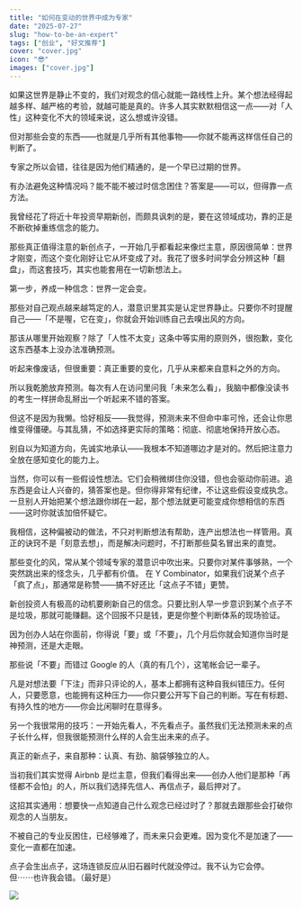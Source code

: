 ```yaml
---
title: "如何在变动的世界中成为专家"
date: "2025-07-27"
slug: "how-to-be-an-expert"
tags: ["创业", "好文推荐"]
cover: "cover.jpg"
icon: "😎"
images: ["cover.jpg"]
---
```

如果这世界是静止不变的，我们对观念的信心就能一路线性上升。某个想法经得起越多样、越严格的考验，就越可能是真的。许多人其实默默相信这一点——对「人性」这种变化不大的领域来说，这么想或许没错。



但对那些会变的东西——也就是几乎所有其他事物——你就不能再这样信任自己的判断了。



专家之所以会错，往往是因为他们精通的，是一个早已过期的世界。



有办法避免这种情况吗？能不能不被过时信念困住？答案是——可以，但得靠一点方法。



我曾经花了将近十年投资早期新创，而颇具讽刺的是，要在这领域成功，靠的正是不断砍掉重练信念的能力。



那些真正值得注意的新创点子，一开始几乎都看起来像烂主意，原因很简单：世界才刚变，而这个变化刚好让它从坏变成了对。我花了很多时间学会分辨这种「翻盘」，而这套技巧，其实也能套用在一切新想法上。



第一步，养成一种信念：世界一定会变。



那些对自己观点越来越笃定的人，潜意识里其实是认定世界静止。只要你不时提醒自己——「不是喔，它在变」，你就会开始训练自己去嗅出风的方向。



那该从哪里开始观察？除了「人性不太变」这条中等实用的原则外，很抱歉，变化这东西基本上没办法准确预测。



听起来像废话，但很重要：真正重要的变化，几乎从来都来自意料之外的方向。



所以我乾脆放弃预测。每次有人在访问里问我「未来怎么看」，我脑中都像没读书的考生一样拼命乱掰出一个听起来不错的答案。



但这不是因为我懒。恰好相反——我觉得，预测未来不但命中率可怜，还会让你思维变得僵硬。与其乱猜，不如选择更实际的策略：彻底、彻底地保持开放心态。



别自以为知道方向，先诚实地承认——我根本不知道哪边才是对的。然后把注意力全放在感知变化的能力上。



当然，你可以有一些假设性想法。它们会稍微绑住你没错，但也会驱动你前进。追东西是会让人兴奋的，猜答案也是。但你得非常有纪律，不让这些假设变成执念。
一旦别人开始把某个想法跟你绑在一起，那个想法就更可能变成你想相信的东西——这时你就该加倍怀疑它。



我相信，这种偏被动的做法，不只对判断想法有帮助，连产出想法也一样管用。真正的诀窍不是「刻意去想」，而是解决问题时，不打断那些莫名冒出来的直觉。



那些变化的风，常从某个领域专家的潜意识中吹出来。只要你对某件事够熟，一个突然跳出来的怪念头，几乎都有价值。
在 Y Combinator，如果我们说某个点子「疯了点」，那通常是称赞——搞不好还比「这点子不错」更赞。



新创投资人有极高的动机要刷新自己的信念。只要比别人早一步意识到某个点子不是垃圾，那就可能赚翻。这个回报不只是钱，更是你整个判断体系的现场验证。



因为创办人站在你面前，你得说「要」或「不要」，几个月后你就会知道你当时是神预测，还是大走眼。



那些说「不要」而错过 Google 的人（真的有几个），这笔帐会记一辈子。



凡是对想法要「下注」而非只评论的人，基本上都拥有这种自我纠错压力。任何人，只要愿意，也能拥有这种压力——你只要公开写下自己的判断。写在有标题、有持久性的地方——你会比闲聊时在意得多。



另一个我很常用的技巧：一开始先看人，不先看点子。虽然我们无法预测未来的点子长什么样，但我很能预测什么样的人会生出未来的点子。



真正的新点子，来自那种：认真、有劲、脑袋够独立的人。



当初我们其实觉得 Airbnb 是烂主意，但我们看得出来——创办人他们是那种「再怪都不会怕」的人，所以我们选择先信人、再信点子，最后押对了。



这招其实通用：想要快一点知道自己什么观念已经过时了？那就去跟那些会打破你观念的人当朋友。



不被自己的专业反困住，已经够难了，而未来只会更难。因为变化不是加速了——变化一直都在加速。



点子会生出点子，这场连锁反应从旧石器时代就没停过。我不认为它会停。
但⋯⋯也许我会错。（最好是）




![](https://prod-files-secure.s3.us-west-2.amazonaws.com/112d0858-5090-4d34-a606-b75eb8d65fd2/46476355-9cf3-4e99-9b7a-3531bc426380/1000202064.png?X-Amz-Algorithm=AWS4-HMAC-SHA256&X-Amz-Content-Sha256=UNSIGNED-PAYLOAD&X-Amz-Credential=ASIAZI2LB466SBO5JVFK%2F20250831%2Fus-west-2%2Fs3%2Faws4_request&X-Amz-Date=20250831T192452Z&X-Amz-Expires=3600&X-Amz-Security-Token=IQoJb3JpZ2luX2VjEJr%2F%2F%2F%2F%2F%2F%2F%2F%2F%2FwEaCXVzLXdlc3QtMiJGMEQCIDeWpREC6tU7yueFTERRvb96jeosD%2F686PQ6wFWQ3sNeAiBBq5VrP3NfkyRH4O3fwmyBhiLUgjO%2F42OFQrgehHPeOiqIBAjz%2F%2F%2F%2F%2F%2F%2F%2F%2F%2F8BEAAaDDYzNzQyMzE4MzgwNSIMLVXRJ5fGWprFtlOQKtwDnupXCgNBmCC4mTZHJMY0esUFXpY%2Bj0HjNObx0S547Gu5qPZH4kBe%2F5Jac45dnyCPnpgmT8mohL%2FcvObwr43PfPxVyq1Z56wsxX3SbdZMsVHUC22YpiackPdWrrM684N6KvRSt1wK%2FtWi6A4dyFBQfRkb60KXtmvGgUJnZExrIvoi3hmHs6%2BnXJoyBERcoTzN9QJMdBbQweFSV0r%2FiuRB3jXdlrVlt2kier6f95BYgVmUNMEGkFDLsoFUpVedJl4ZSxnErbf9ZXhsJ%2FwCtgi%2FV10UTOOxY51swcwFPQojHB4MSLG98sGZ2mx27R8PM8hE7M24fjIhhJ9R7T4Dfxddq9CsFb%2BDL0Y5N0z%2FeWUcUKYiV7h720csbGfl0aoUOitm2pKCBCmtISSmSHkdI9VoN%2BmrAChQIUfn0MuH1QeKspE5Qrv%2FEJZfcQ%2BpquTaKKjYhlBXN43G%2BBRPNQV9hqCMSwlw2cWu1qZ4DZmnLktTlC8HScKg1JqUFTr4mls4M%2FYct7ny53MaX1pMIhO3VjHQ3lhyKyc8fzz9mYHAoAVX6IaAj1dzKy7kTBWlrquehQIRs%2BDypKpqtRSLFeW4SxFRxBm5x8Sp%2B10o1ApH%2FzMbS%2BrDgwpbSKHVrYA08bowtqHSxQY6pgHemmq14AeAMS5i5e0qXD07E87RQFODHNl6%2FtQlczRjei%2BJcn8NsP801jdkDvwCWkFEKtDXANN63NDc47U%2BZqZ%2Fudf8%2B%2BGwZqEBk%2FrgWgK4wM%2BBtP%2BDg%2B5REyNdrh%2BrDQQhMx22m5OrJx3IjFvH%2BTTmQVDroEWwuVEDaYXUdHNWvCeO4zX4SqNOx4VBpe7YW2RUphqP1Al0F4uhu6A0knELbTMndtaW&X-Amz-Signature=94ce096b025ffa0ee4c4a1d1b7348c7d28c17b60b48f2a5afab445a6d5729003&X-Amz-SignedHeaders=host&x-amz-checksum-mode=ENABLED&x-id=GetObject)

